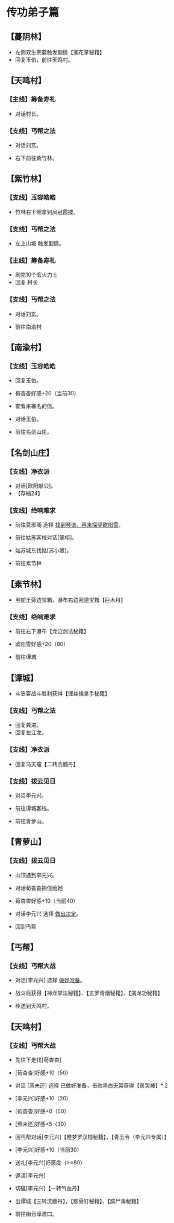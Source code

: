 # 传功弟子篇

## 【蔓阴林】

* 左侧双生荼蘼触发剧情【莲花掌秘籍】
* 回复玉伯，前往天鸣村。

## 【天鸣村】

### 【主线】筹备寿礼

* 对话村长。

### 【支线】丐帮之法

* 对话刘玄。

* 右下前往紫竹林。

## 【紫竹林】

### 【支线】玉容皓皓

* 竹林右下侧拿到凤冠霞披。

### 【支线】丐帮之法

* 左上山坡 触发剧情。

### 【主线】筹备寿礼

* 刷完10个玄火力士
* 回复 村长

### 【支线】丐帮之法

* 对话刘玄。

* 前往南渝村

## 【南渝村】

### 【支线】玉容皓皓

* 回复玉伯。
* 荀杳杳好感+20（当前30）
* 查看未署名的信。
* 对话玉伯。

* 前往名剑山庄。

## 【名剑山庄】

### 【支线】净衣派

* 对话[欧阳献公]。
* 【存档24】

### 【支线】绝响难求

* 前往莫邪阁 选择 <u>找到琴谱，再来探望欧阳雪</u>。
* 前往姑苏客栈对话[掌柜]。
* 姑苏城东找姑[苏小贩]。

* 前往素节林

## 【素节林】

* 黑蛇王旁边宝箱，瀑布右边密道宝箱【巨木丹】

### 【支线】绝响难求

* 前往右下瀑布【龙泣剑法秘籍】
* 欧阳雪好感+20（80）

* 前往谭城

## 【谭城】

* 斗笠客战斗胜利获得【缠丝擒拿手秘籍】

### 【支线】丐帮之法

* 回复龚进。
* 回复左江龙。

### 【支线】净衣派

* 回复乌天瘤【二转洗髓丹】

### 【支线】拨云见日

* 对话李元兴。
* 前往谭城客栈。

* 前往青萝山。

## 【青萝山】

### 【支线】拨云见日

* 山顶遇到李元兴。
* 对话荀杳杳把信给她
* 荀杳杳好感+10（当前40）
* 对话李元兴 选择 <u>做出决定</u>。

* 回到丐帮
## 【丐帮】

### 【支线】丐帮大战

* 对话[李元兴] 选择 <u>做好准备</u>。
* 战斗后获得【神龙掌法秘籍】、【五罗青烟秘籍】、【擒龙功秘籍】

* 传送到天鸣村。

## 【天鸣村】

### 【支线】丐帮大战

* 先往下走找[荀杳杳]
* [荀杳杳]好感+10（50）
* 对话 [燕未还] 选择 已做好准备，击败黑白无常获得【丧哭棒】* 2
* [李元兴]好感+10（20）
* [荀杳杳]好感+0（50）
* [燕未还]好感+5（30）

* 回丐帮对话[李元兴]【睡梦罗汉棍秘籍】，【青玉令（李元兴专属）】
* [李元兴]好感+10（当前30）

* 送礼[李元兴]好感度（>=80）
* 邀请[李元兴]
* 切磋[李元兴]【一转气血丹】

* 出谭城【三转洗髓丹】，【骸骨钉秘籍】、【腐尸毒秘籍】

* 前往幽云泽渡口。
